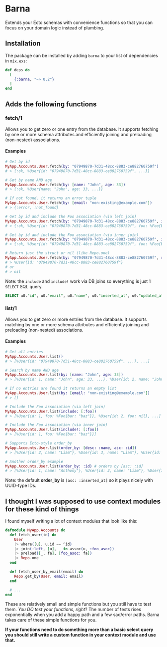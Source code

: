 # Barna

Extends your Ecto schemas with convenience functions so that you can focus on your domain logic instead of plumbing.

## Installation

The package can be installed by adding `barna` to your list of dependencies in `mix.exs`:

```elixir
def deps do
  [
    {:barna, "~> 0.2"}
  ]
end
```

## Adds the following functions
### fetch/1
Allows you to get zero or one entry from the database. It supports fetching by one or more schema attributes and efficiently joining and preloading (non-nested) associations.

#### Examples

```elixir
# Get by id
MyApp.Accounts.User.fetch(by: "07949870-7d31-48cc-8883-ce882760759f")
# > {:ok, %User{id: "07949870-7d31-48cc-8883-ce882760759f", ...}}

# Get by name AND age
MyApp.Accounts.User.fetch(by: [name: "John", age: 33])
# > {:ok, %User{name: "John", age: 33, ...}}

# If not found, it returns an error tuple
MyApp.Accounts.User.fetch(by: [email: "non-existing@example.com"])
# > {:error, :not_found}

# Get by id and include the Foo association (via left join)
MyApp.Accounts.User.fetch(by: "07949870-7d31-48cc-8883-ce882760759f", include: [:foo])
# > {:ok, %User{id: "07949870-7d31-48cc-8883-ce882760759f", foo: %Foo{bar: "baz"}}}

# Get by id and include the Foo association (via inner join)
MyApp.Accounts.User.fetch(by: "07949870-7d31-48cc-8883-ce882760759f", include!: [:foo])
# > {:ok, %User{id: "07949870-7d31-48cc-8883-ce882760759f", foo: %Foo{bar: "baz"}}}

# Return just the struct or nil (like Repo.one)
MyApp.Accounts.User.fetch(by: "07949870-7d31-48cc-8883-ce882760759f", result_as_tuple: false)
# > %User{id: "07949870-7d31-48cc-8883-ce882760759f"}
# or
# > nil
```

Note: the `include` and `include!` work via DB joins so everything is just 1 `SELECT` SQL query.

```sql
SELECT u0."id", u0."email", u0."name", u0."inserted_at", u0."updated_at", f1."bar", f1."inserted_at", f1."updated_at" FROM "users" AS u0 LEFT OUTER JOIN "foos" AS f1 ON f1."user_id" = u0."id" WHERE (TRUE AND (u0."id" = $1)) [<<7, 148, 152, 112, 125, 49, 72, 204, 136, 131, 206, 136, 39, 96, 117, 159>>]
```

### list/1
Allows you to get zero or more entries from the database. It supports matching by one or more schema attributes and efficiently joining and preloading (non-nested) associations.

#### Examples

```elixir
# Get all entries
MyApp.Accounts.User.list()
# > [%User{id: "07949870-7d31-48cc-8883-ce882760759f", ...}, ...]

# Search by name AND age
MyApp.Accounts.User.list(by: [name: "John", age: 33])
# > [%User{id: 1, name: "John", age: 33, ...}, %User{id: 2, name: "John", age: 33, ...}, ...]

# If no entries are found it returns an empty list
MyApp.Accounts.User.list(by: [email: "non-existing@example.com"])
# > []

# Include the Foo association (via left join)
MyApp.Accounts.User.list(include: [:foo])
# > [%User{id: 1, foo: %Foo{bar: "baz"}}, %User{id: 2, foo: nil}, ...]

# Include the Foo association (via inner join)
MyApp.Accounts.User.list(include!: [:foo])
# > [%User{id: 1, foo: %Foo{bar: "baz"}}]

# Supports Ecto-style order_by
MyApp.Accounts.User.list(order_by: [desc: :name, asc: :id])
# > [%User{id: 2, name: "Liam"}, %User{id: 3, name: "Liam"}, %User{id: 1, name: "Anthony"}, ...]

# Another order_by example
MyApp.Accounts.User.list(order_by: :id) # orders by [asc: :id]
# > [%User{id: 1, name: "Anthony"}, %User{id: 2, name: "Liam"}, %User{id: 3, name: "Liam"}, ...]
```

Note: the default **order_by** is `[asc: :inserted_at]` so it plays nicely with UUID-type IDs.

## I thought I was supposed to use context modules for these kind of things
I found myself writing a lot of context modules that look like this:

```elixir
defmodule MyApp.Accounts do
  def fetch_user(id) do
    User
    |> where([u], u.id == ^id)
    |> join(:left, [u], _ in assoc(u, :foo_asoc))
    |> preload([_, fa], [foo_asoc: fa])
    |> Repo.one
  end

  def fetch_user_by_email(email) do
    Repo.get_by(User, email: email)
  end

  # ...
end
```

These are relatively small and simple functions but you still have to test them. *You DO test your functions, right*? The number of tests rises exponentially when you add a happy path and a few sad/error paths. Barna takes care of these simple functions for you.

**If your functions need to do something more than a basic select query you should still write a custom function in your context module and use that.**

